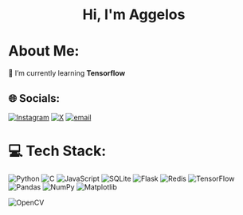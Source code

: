 <h1 align="center">Hi, I'm Aggelos</h1>

# About Me:
🌱 I’m currently learning **Tensorflow**

## 🌐 Socials:
[![Instagram](https://img.shields.io/badge/Instagram-%23E4405F.svg?logo=Instagram&logoColor=white)](https://instagram.com/aggelosxepa) [![X](https://img.shields.io/badge/X-black.svg?logo=X&logoColor=white)](https://x.com/aggelosxepa) [![email](https://img.shields.io/badge/Email-D14836?logo=gmail&logoColor=white)](mailto:aggelos.xepapadakos@gmail.com) 

# 💻 Tech Stack:
![Python](https://img.shields.io/badge/python-3670A0?style=for-the-badge&logo=python&logoColor=ffdd54) ![C](https://img.shields.io/badge/C-%2300599C.svg?style=for-the-badge&logo=c&logoColor=white) ![JavaScript](https://img.shields.io/badge/javascript-%23323330.svg?style=for-the-badge&logo=javascript&logoColor=%23F7DF1E) ![SQLite](https://img.shields.io/badge/sqlite-%2307405e.svg?style=for-the-badge&logo=sqlite&logoColor=white) ![Flask](https://img.shields.io/badge/Flask-%23000.svg?style=for-the-badge&logo=flask&logoColor=white)
 ![Redis](https://img.shields.io/badge/redis-%23DD0031.svg?style=for-the-badge&logo=redis&logoColor=white) ![TensorFlow](https://img.shields.io/badge/TensorFlow-%23FF6F00.svg?style=for-the-badge&logo=TensorFlow&logoColor=white) ![Pandas](https://img.shields.io/badge/pandas-%23150458.svg?style=for-the-badge&logo=pandas&logoColor=white) ![NumPy](https://img.shields.io/badge/numpy-%23013243.svg?style=for-the-badge&logo=numpy&logoColor=white) ![Matplotlib](https://img.shields.io/badge/Matplotlib-71D291?style=for-the-badge&logo=matplotlib&logoColor=#00008B)

 ![OpenCV](https://img.shields.io/badge/opencv-%23white.svg?style=for-the-badge&logo=opencv&logoColor=white)
